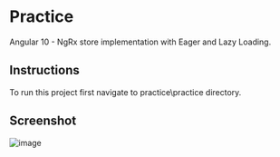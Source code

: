 # Practice
Angular 10 - NgRx store implementation with Eager and Lazy Loading.

## Instructions
To run this project first navigate to practice\practice directory.

## Screenshot
![image](https://user-images.githubusercontent.com/16215654/111983340-4ea06380-8b0a-11eb-97b9-80100a951301.png)
